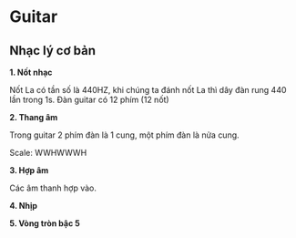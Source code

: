 # Guitar

## Nhạc lý cơ bản

**1. Nốt nhạc**

Nốt La có tần số là 440HZ, khi chúng ta đánh nốt La thì dây đàn rung 440 lần trong 1s. Đàn guitar có 12 phím (12 nốt) 

**2. Thang âm**

Trong guitar 2 phím đàn là 1 cung, một phím đàn là nửa cung.

Scale: WWHWWWH

**3. Hợp âm**

Các âm thanh hợp vào.

**4. Nhịp**

**5. Vòng tròn bậc 5**

